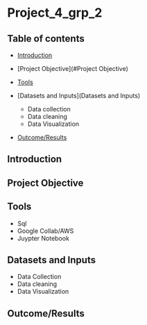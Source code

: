 # Project_4_grp_2

## Table of contents ##
- [Introduction](#Introduction)

- [Project Objective](#Project Objective)
- [Tools](#Tools)
- [Datasets and Inputs](Datasets and Inputs)
    + Data collection
    + Data cleaning
    + Data Visualization
- [Outcome/Results](#Outcome/Results)

## Introduction 

## Project Objective

## Tools
+ Sql
+ Google Collab/AWS 
+ Juypter Notebook

## Datasets and Inputs 
- Data Collection
- Data cleaning
- Data Visualization

## Outcome/Results
